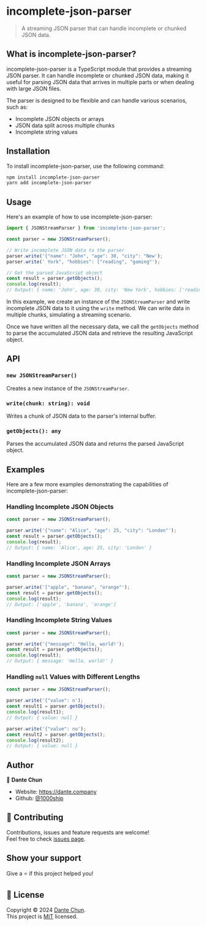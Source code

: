 # incomplete-json-parser

> A streaming JSON parser that can handle incomplete or chunked JSON data.

## What is incomplete-json-parser?

incomplete-json-parser is a TypeScript module that provides a streaming JSON parser. It can handle incomplete or chunked JSON data, making it useful for parsing JSON data that arrives in multiple parts or when dealing with large JSON files.

The parser is designed to be flexible and can handle various scenarios, such as:

- Incomplete JSON objects or arrays
- JSON data split across multiple chunks
- Incomplete string values

## Installation

To install incomplete-json-parser, use the following command:

```bash
npm install incomplete-json-parser
yarn add incomplete-json-parser
```

## Usage

Here's an example of how to use incomplete-json-parser:

```typescript
import { JSONStreamParser } from 'incomplete-json-parser';

const parser = new JSONStreamParser();

// Write incomplete JSON data to the parser
parser.write('{"name": "John", "age": 30, "city": "New');
parser.write(' York", "hobbies": ["reading", "gaming"');

// Get the parsed JavaScript object
const result = parser.getObjects();
console.log(result);
// Output: { name: 'John', age: 30, city: 'New York', hobbies: ['reading', 'gaming'] }
```

In this example, we create an instance of the `JSONStreamParser` and write incomplete JSON data to it using the `write` method. We can write data in multiple chunks, simulating a streaming scenario.

Once we have written all the necessary data, we call the `getObjects` method to parse the accumulated JSON data and retrieve the resulting JavaScript object.

## API

### `new JSONStreamParser()`

Creates a new instance of the `JSONStreamParser`.

### `write(chunk: string): void`

Writes a chunk of JSON data to the parser's internal buffer.

### `getObjects(): any`

Parses the accumulated JSON data and returns the parsed JavaScript object.

## Examples

Here are a few more examples demonstrating the capabilities of incomplete-json-parser:

### Handling Incomplete JSON Objects

```typescript
const parser = new JSONStreamParser();

parser.write('{"name": "Alice", "age": 25, "city": "London"');
const result = parser.getObjects();
console.log(result);
// Output: { name: 'Alice', age: 25, city: 'London' }
```

### Handling Incomplete JSON Arrays

```typescript
const parser = new JSONStreamParser();

parser.write('["apple", "banana", "orange"');
const result = parser.getObjects();
console.log(result);
// Output: ['apple', 'banana', 'orange']
```

### Handling Incomplete String Values

```typescript
const parser = new JSONStreamParser();

parser.write('{"message": "Hello, world!');
const result = parser.getObjects();
console.log(result);
// Output: { message: 'Hello, world!' }
```

### Handling `null` Values with Different Lengths

```typescript
const parser = new JSONStreamParser();

parser.write('{"value": n');
const result1 = parser.getObjects();
console.log(result1);
// Output: { value: null }

parser.write('{"value": nu');
const result2 = parser.getObjects();
console.log(result2);
// Output: { value: null }
```

## Author

👤 **Dante Chun**

* Website: https://dante.company
* Github: [@1000ship](https://github.com/1000ship)

## 🤝 Contributing

Contributions, issues and feature requests are welcome!<br />Feel free to check [issues page](https://github.com/1000ship/incomplete-json-parser/issues). 

## Show your support

Give a ⭐️ if this project helped you!

## 📝 License

Copyright © 2024 [Dante Chun](https://github.com/1000ship).<br />
This project is [MIT](https://github.com/1000ship/react-scroll-motion/blob/master/LICENSE) licensed.
